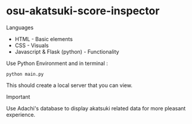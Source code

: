 # osu-akatsuki-score-inspector

Languages

+ HTML - Basic elements
+ CSS - Visuals
+ Javascript & Flask (python) - Functionality


Use Python Environment and in terminal :
```
python main.py
```
This should create a local server that you can view.

> [!IMPORTANT]
> Use Adachi's database to display akatsuki related data for more pleasant experience.


